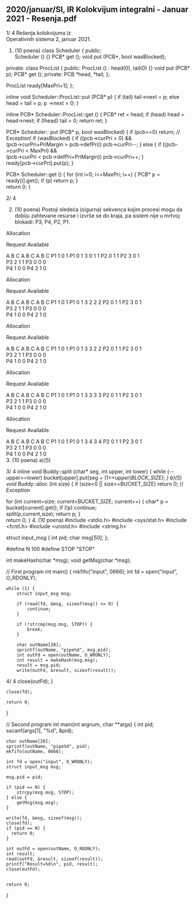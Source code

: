 2020/januar/SI, IR Kolokvijum integralni - Januar 2021 - Resenja.pdf
--------------------------------------------------------------------------------


1/  4 
Rešenja kolokvijuma iz  
Operativnih sistema 2, januar 2021. 
1. (10 poena) 
class Scheduler { 
public:  
  Scheduler () {} 
  PCB* get (); 
  void put (PCB*, bool wasBlocked); 
 
private: 
  class ProcList { 
  public: 
    ProcList () : head(0), tail(0) {} 
    void put (PCB* p); 
    PCB* get (); 
  private: 
    PCB *head, *tail; 
  }; 
 
  ProcList ready[MaxPri+1]; 
}; 
 
inline void Scheduler::ProcList::put (PCB* p) { 
  if (tail) tail->next = p; 
  else head = tail = p; 
  p  ->next = 0; 
} 
 
inline PCB* Scheduler::ProcList::get () { 
  PCB* ret = head; 
  if (head) head = head->next; 
  if (!head) tail = 0; 
  return ret; 
} 
 
PCB* Scheduler:: put (PCB* p, bool wasBlocked) { 
  if (pcb==0) return; // Exception! 
  if (wasBlocked) { 
    if ((pcb->curPri > 0) &&  
        (pcb->curPri+PriMargin > pcb->defPri)) pcb->curPri--; 
  } else { 
    if ((pcb->curPri < MaxPri) &&  
        (pcb->curPri < pcb->defPri+PriMargin)) pcb->curPri++; 
  }   
  ready[pcb->curPri].put(p); 
} 
 
PCB* Scheduler::get () { 
  for (int i=0; i<=MaxPri; i++) { 
    PCB* p = ready[i].get(); 
    if (p) return p; 
  }   
  return 0; 
} 

2/  4 
 
2. (10 poena) Postoji sledeća (sigurna) sekvenca kojim procesi mogu da dobiju zahtevane 
resurse i izvrše se do kraja, pa sistem nije u mrtvoj blokadi: P3, P4, P2, P1. 
 
Allocation 
  
Request 
 Available 
 
 A B C   A B C  A B C 
P1 1 0 1  P1 0 1 3  0 1 1 
P2 0 1 1  P2 3 0 1      
P3 2 1 1  P3 0 0 0      
P4 1 0 0  P4 2 1 0      
 
 
Allocation 
  
Request 
 Available 
 
 A B C   A B C  A B C 
P1 1 0 1  P1 0 1 3  2 2 2 
P2 0 1 1  P2 3 0 1      
P3 2 1 1  P3 0 0 0      
P4 1 0 0  P4 2 1 0      
 
 
Allocation 
  
Request 
 Available 
 
 A B C   A B C  A B C 
P1 1 0 1  P1 0 1 3  3 2 2 
P2 0 1 1  P2 3 0 1      
P3 2 1 1  P3 0 0 0      
P4 1 0 0  P4 2 1 0      
 
 
Allocation 
  
Request 
 Available 
 
 A B C   A B C  A B C 
P1 1 0 1  P1 0 1 3  3 3 3 
P2 0 1 1  P2 3 0 1      
P3 2 1 1  P3 0 0 0      
P4 1 0 0  P4 2 1 0      
 
 
Allocation 
  
Request 
 Available 
 
 A B C   A B C  A B C 
P1 1 0 1  P1 0 1 3  4 3 4 
P2 0 1 1  P2 3 0 1      
P3 2 1 1  P3 0 0 0      
P4 1 0 0  P4 2 1 0      
3. (10 poena) 
a)(5) 

3/  4 
inline void Buddy::split (char* seg, int upper, int lower) { 
  while (--upper>=lower) 
    bucket[upper].put(seg + (1<<upper)*BLOCK_SIZE); 
} 
b)(5) 
void* Buddy::alloc (int size) { 
  if (size<0 || size>=BUCKET_SIZE) return 0; // Exception 
 
  for (int current=size; current<BUCKET_SIZE; current++) { 
    char* p = bucket[current].get(); 
    if (!p) continue;  
    split(p,current,size); 
    return p; 
  }   
  return 0; 
} 
4. (10 poena) 
#include <stdio.h> 
#include <sys/stat.h> 
#include <fcntl.h> 
#include <unistd.h> 
#include <string.h> 
 
struct input_msg { 
    int pid; 
    char msg[50]; 
}; 
 
#define N 100 
#define STOP "STOP" 
 
 
int makeHash(char *msg); 
void getMsg(char *msg); 
 
// First program 
int main() 
{ 
    mkfifo("input", 0666); 
    int fd = open("input", O_RDONLY); 
 
    while (1) { 
        struct input_msg msg; 
 
        if (read(fd, &msg, sizeof(msg)) <= 0) { 
            continue; 
        } 
 
        if (!strcmp(msg.msg, STOP)) { 
            break; 
        } 
 
        char outName[20]; 
        sprintf(outName, "pipe%d", msg.pid); 
        int outFd = open(outName, O_WRONLY); 
        int result = makeHash(msg.msg); 
        result = msg.pid; 
        write(outFd, &result, sizeof(result)); 

4/  4 
        close(outFd); 
    } 
 
    close(fd); 
 
    return 0; 
} 
 
// Second program 
int main(int argnum, char **args) { 
    int pid; 
    sscanf(args[1], "%d", &pid); 
 
    char outName[20]; 
    sprintf(outName, "pipe%d", pid); 
    mkfifo(outName, 0666); 
 
    int fd = open("input", O_WRONLY); 
    struct input_msg msg; 
 
    msg.pid = pid; 
 
    if (pid == N) { 
        strcpy(msg.msg, STOP); 
    } else { 
        getMsg(msg.msg); 
    } 
 
    write(fd, &msg, sizeof(msg)); 
    close(fd); 
    if (pid == N) { 
      return 0; 
    } 
 
    int outFd = open(outName, O_RDONLY); 
    int result; 
    read(outFd, &result, sizeof(result)); 
    printf("Result=%d\n", pid, result); 
    close(outFd); 
 
 
    return 0; 
} 
 